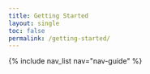 ```yaml
---
title: Getting Started
layout: single
toc: false
permalink: /getting-started/
---
```


{% include nav_list nav="nav-guide" %}
